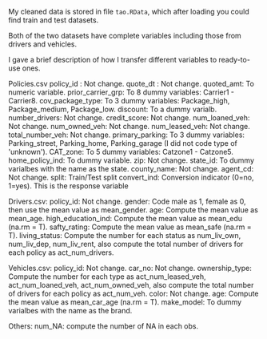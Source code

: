 My cleaned data is stored in file ``tao.RData``, which after loading you could find train and test datasets.

Both of the two datasets have complete variables including those from drivers and vehicles.

I gave a brief description of how I transfer different variables to ready-to-use ones.

Policies.csv
policy_id : Not change.
quote_dt : Not change.
quoted_amt: To numeric variable.
prior_carrier_grp: To 8 dummy variables: Carrier1 - Carrier8.
cov_package_type: To 3 dummy variables: Package_high, Package_medium, Package_low.
discount: To a dummy varialb.
number_drivers: Not change.
credit_score: Not change.
num_loaned_veh: Not change.
num_owned_veh: Not change.
num_leased_veh: Not change.
total_number_veh: Not change.
primary_parking: To 3 dummy variables: Parking_street, Parking_home, Parking_garage (I did not code type of 'unknown').
CAT_zone: To 5 dummy variables: Catzone1 - Catzone5.
home_policy_ind: To dummy variable.
zip: Not change.
state_id: To dummy varialbes with the name as the state.
county_name: Not change.
agent_cd: Not change.
split: Train/Test split
convert_ind: Conversion indicator (0=no, 1=yes). This is the response variable

Drivers.csv:
policy_id: Not change.
gender: Code male as 1, female as 0, then use the mean value as mean_gender.
age: Compute the mean value as mean_age.
high_education_ind: Compute the mean value as mean_edu (na.rm = T).
safty_rating: Compute the mean value as mean_safe (na.rm = T).
living_status: Compute the number for each status as num_liv_own, num_liv_dep, num_liv_rent, also compute the total number of drivers for each policy as act_num_drivers.

Vehicles.csv:
policy_id: Not change.
car_no: Not change.
ownership_type: Compute the number for each type as act_num_leased_veh, act_num_loaned_veh, act_num_owned_veh, also compute the total number of drivers for each policy as act_num_veh.
color: Not change.
age: Compute the mean value as mean_car_age (na.rm = T).
make_model: To dummy varialbes with the name as the brand.

Others:
num_NA: compute the number of NA in each obs.

